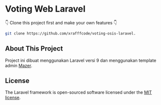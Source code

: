 <p align="center">
    <h1>Voting Web Laravel</h1>
</p>

👇 Clone this project first and make your own features 👇
```bash
git clone https://github.com/xrafffcode/voting-osis-laravel.
```
## About This Project

Project ini dibuat menggunakan Laravel versi 9 dan menggunakan template admin [Mazer](https://zuramai.github.io/mazer/).

## License

The Laravel framework is open-sourced software licensed under the [MIT license](https://opensource.org/licenses/MIT).
